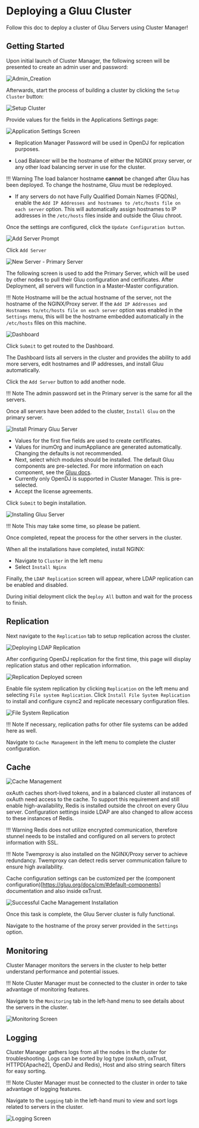 # Deploying a Gluu Cluster

Follow this doc to deploy a cluster of Gluu Servers using Cluster Manager!

## Getting Started

Upon initial launch of Cluster Manager, the following screen will be presented to create an admin user and password:

![Admin_Creation](../img/Cluster_Manager-01.png)

Afterwards, start the process of building a cluster by clicking the `Setup Cluster` button:

![Setup Cluster](../img/Cluster_Manager-02.png)

Provide values for the fields in the Applications Settings page: 

![Application Settings Screen](../img/Cluster_Manager-03.png)

- Replication Manager Password will be used in OpenDJ for replication purposes.

- Load Balancer will be the hostname of either the NGINX proxy server, or any other load balancing server in use for the cluster. 

!!! Warning
    The load balancer hostname **cannot** be changed after Gluu has been deployed. To change the hostname, Gluu must be redeployed. 

- If any servers do not have Fully Qualified Domain Names (FQDNs), enable the `Add IP Addresses and hostnames to /etc/hosts file on each server` option. This will automatically assign hostnames to IP addresses in the `/etc/hosts` files inside and outside the Gluu chroot. 

Once the settings are configured, click the `Update Configuration button`.

![Add Server Prompt](../img/Cluster_Manager-04.png)

Click `Add Server`

![New Server - Primary Server](../img/Cluster_Manager-05.png)

The following screen is used to add the Primary Server, which will be used by other nodes to pull their Gluu configuration and certificates. After Deployment, all servers will function in a Master-Master configuration.

!!! Note
    Hostname will be the actual hostname of the server, not the hostname of the NGINX/Proxy server. If the `Add IP Addresses and Hostnames to/etc/hosts file on each server` option was enabled in the `Settings` menu, this will be the hostname embedded automatically in the `/etc/hosts` files on this machine.

![Dashboard](../img/Cluster_Manager-06.png)

Click `Submit` to get routed to the Dashboard.

The Dashboard lists all servers in the cluster and provides the ability to add more servers, edit hostnames and IP addresses, and install Gluu automatically.

Click the `Add Server` button to add another node. 

!!! Note
    The admin password set in the Primary server is the same for all the servers.

Once all servers have been added to the cluster, `Install Gluu` on the primary server.

![Install Primary Gluu Server](../img/Cluster_Manager-07.png)

- Values for the first five fields are used to create certificates.
- Values for inumOrg and inumAppliance are generated automatically. Changing the defaults is not recommended.
- Next, select which modules should be installed. The default Gluu components are pre-selected. For more information on each component, see the [Gluu docs](https://github.com/GluuFederation/docs-ce-prod/blob/3.1.2/3.1.2/source/index.md#free-open-source-software). 
- Currently only OpenDJ is supported in Cluster Manager. This is pre-selected. 
- Accept the license agreements.

Click `Submit` to begin installation. 

![Installing Gluu Server](../img/Cluster_Manager-09.png)

!!! Note 
    This may take some time, so please be patient.

Once completed, repeat the process for the other servers in the cluster.

When all the installations have completed, install NGINX:

- Navigate to `Cluster` in the left menu
- Select `Install Nginx`

Finally, the `LDAP Replication` screen will appear, where LDAP replication can be enabled and disabled.  

During initial deloyment click the `Deploy All` button and wait for the process to finish.

## Replication

Next navigate to the `Replication` tab to setup replication across the cluster. 

![Deploying LDAP Replication](../img/Cluster_Manager-10.png)

After configuring OpenDJ replication for the first time, this page will display replication status and other replication information.

![Replication Deployed screen](../img/Cluster_Manager-11.png)

Enable file system replication by clicking `Replication` on the left menu and selecting `File system Replication`. Click `Install File System Replication` to install and configure csync2 and replicate necessary configuration files.

![File System Replication](../img/Cluster_Manager-12.png)

!!! Note
    If necessary, replication paths for other file systems can be added here as well.

Navigate to `Cache Management` in the left menu to complete the cluster configuration. 

## Cache

![Cache Management](../img/Cluster_Manager-13.png)

oxAuth caches short-lived tokens, and in a balanced cluster all instances of oxAuth need access to the cache. To support this requirement and still enable high-availability, Redis is installed outside the chroot on every Gluu server. Configuration settings inside LDAP are also changed to allow access to these instances of Redis.

!!! Warning
    Redis does not utilize encrypted communication, therefore stunnel needs to be installed and configured on all servers to protect information with SSL.

!!! Note
    Twemproxy is also installed on the NGINX/Proxy server to achieve redundancy. Twemproxy can detect redis server communication failure to ensure high availability.

Cache configuration settings can be customized per the (component configuration)[https://gluu.org/docs/cm/#default-components] documentation and also inside oxTrust.

![Successful Cache Management Installation](../img/Cluster_Manager-14.png)

Once this task is complete, the Gluu Server cluster is fully functional. 

Navigate to the hostname of the proxy server provided in the `Settings` option.

## Monitoring   
Cluster Manager monitors the servers in the cluster to help better understand performance and potential issues. 

!!! Note
    Cluster Manager must be connected to the cluster in order to take advantage of monitoring features. 

Navigate to the `Monitoring` tab in the left-hand menu to see details about the servers in the cluster. 

![Monitoring Screen](../img/Cluster_Manager-15.png)

## Logging   
Cluster Manager gathers logs from all the nodes in the cluster for troubleshooting. Logs can be sorted by log type (oxAuth, oxTrust, HTTPD[Apache2], OpenDJ and Redis), Host and also string search filters for easy sorting.

!!! Note
    Cluster Manager must be connected to the cluster in order to take advantage of logging features. 

Navigate to the `Logging` tab in the left-hand muni to view and sort logs related to servers in the cluster. 

![Logging Screen](../img/Cluster_Manager-16.png)


